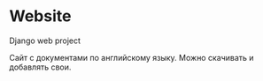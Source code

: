 # Website
Django web project

Сайт с документами по английскому языку.
Можно скачивать и добавлять свои.
